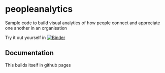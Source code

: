 # peopleanalytics
Sample code to build visual analytics of how people connect and appreciate one another in an organisation

Try it out yourself in [![Binder](https://mybinder.org/badge_logo.svg)](https://mybinder.org/v2/gh/lucasdurand/peopleanalytics/HEAD)

## Documentation

This builds itself in github pages